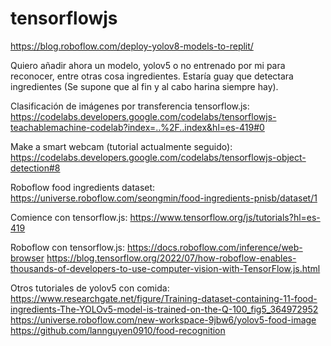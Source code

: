 # tensorflowjs

https://blog.roboflow.com/deploy-yolov8-models-to-replit/

Quiero añadir ahora un modelo, yolov5 o no entrenado por mi para reconocer, entre otras cosa ingredientes. Estaría guay que detectara ingredientes (Se supone que al fin y al cabo harina siempre hay).

Clasificación de imágenes por transferencia tensorflow.js: https://codelabs.developers.google.com/codelabs/tensorflowjs-teachablemachine-codelab?index=..%2F..index&hl=es-419#0

Make a smart webcam (tutorial actualmente seguido): https://codelabs.developers.google.com/codelabs/tensorflowjs-object-detection#8

Roboflow food ingredients dataset: https://universe.roboflow.com/seongmin/food-ingredients-pnisb/dataset/1

Comience con tensorflow.js: https://www.tensorflow.org/js/tutorials?hl=es-419

Roboflow con tensorflow.js: 
https://docs.roboflow.com/inference/web-browser
https://blog.tensorflow.org/2022/07/how-roboflow-enables-thousands-of-developers-to-use-computer-vision-with-TensorFlow.js.html

Otros tutoriales de yolov5 con comida:
https://www.researchgate.net/figure/Training-dataset-containing-11-food-ingredients-The-YOLOv5-model-is-trained-on-the-Q-100_fig5_364972952
https://universe.roboflow.com/new-workspace-9jbw6/yolov5-food-image
https://github.com/lannguyen0910/food-recognition
